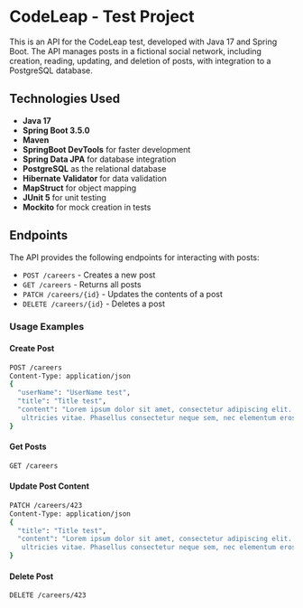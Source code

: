 # CodeLeap - Test Project

This is an API for the CodeLeap test, developed with Java 17 and Spring Boot. The API manages posts in a fictional social network, including creation, reading, updating, and deletion of posts, with integration to a PostgreSQL database.

## Technologies Used

- **Java 17**
- **Spring Boot 3.5.0**
- **Maven**
- **SpringBoot DevTools** for faster development
- **Spring Data JPA** for database integration
- **PostgreSQL** as the relational database
- **Hibernate Validator** for data validation
- **MapStruct** for object mapping
- **JUnit 5** for unit testing
- **Mockito** for mock creation in tests

## Endpoints

The API provides the following endpoints for interacting with posts:

- `POST /careers` - Creates a new post
- `GET /careers` - Returns all posts
- `PATCH /careers/{id}` - Updates the contents of a post
- `DELETE /careers/{id}` - Deletes a post

### Usage Examples

#### Create Post
```bash
POST /careers
Content-Type: application/json
{
  "userName": "UserName test",
  "title": "Title test",
  "content": "Lorem ipsum dolor sit amet, consectetur adipiscing elit. Nunc efficitur pulvinar magna, eget ultrices elit
   ultricies vitae. Phasellus consectetur neque sem, nec elementum eros"
}
```

#### Get Posts
```bash
GET /careers
```

#### Update Post Content
```bash
PATCH /careers/423
Content-Type: application/json
{
  "title": "Title test",
  "content": "Lorem ipsum dolor sit amet, consectetur adipiscing elit. Nunc efficitur pulvinar magna, eget ultrices elit
   ultricies vitae. Phasellus consectetur neque sem, nec elementum eros"
}
```

#### Delete Post
```bash
DELETE /careers/423
```